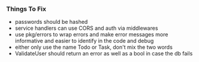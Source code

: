 

### Things To Fix

- passwords should be hashed
- service handlers can use CORS and auth via middlewares
- use pkg/errors to wrap errors and make error messages more informative and easier to identify in the code and debug
- either only use the name Todo or Task, don't mix the two words
- ValidateUser should return an error as well as a bool in case the db fails
